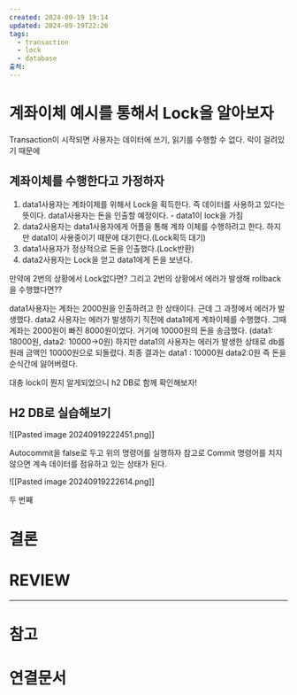 ```yaml
---
created: 2024-09-19 19:14
updated: 2024-09-19T22:26
tags:
  - transaction
  - lock
  - database
출처: 
---
```

# 계좌이체 예시를 통해서 Lock을 알아보자
Transaction이 시작되면 사용자는 데이터에 쓰기, 읽기를 수행할 수 없다.
락이 걸려있기 때문에

## 계좌이체를 수행한다고 가정하자
1. data1사용자는 계좌이체를 위해서 Lock을 획득한다. 즉 데이터를 사용하고 있다는 뜻이다.  data1사용자는 돈을 인출할 예정이다. - data1이 lock을 가짐
2. data2사용자는 data1사용자에게 어플을 통해 계좌 이체를 수행하려고 한다. 하지만 data1이 사용중이기 때문에 대기한다.(Lock획득 대기)
3. data1사용자가 정상적으로 돈을 인출했다.(Lock반환)
4. data2사용자는 Lock을 얻고 data1에게 돈을 보낸다.

만약에 2번의 상황에서 Lock없다면?
그리고 2번의 상황에서 에러가 발생해 rollback을 수행했다면??

data1사용자는 계좌는 2000원을 인출하려고 한 상태이다. 근데 그 과정에서 에러가 발생했다.
data2 사용자는 에러가 발생하기 직전에 data1에게 계좌이체를 수행했다. 그때 계좌는 2000원이 빠진 8000원이었다. 거기에 10000원의 돈을 송금했다. (data1: 18000원, data2: 10000->0원)
하지만 data1의 사용자는 에러가 발생한 상태로 db를 원래 금액인 10000원으로 되돌렸다. 
최종 결과는 data1 : 10000원 data2:0원
즉 돈을 순식간에 잃어버렸다.

대충 lock이 뭔지 알게되었으니 h2 DB로 함께 확인해보자!

## H2 DB로 실습해보기
![[Pasted image 20240919222451.png]]

Autocommit을 false로 두고 위의 명령어를 실행하자 
참고로 Commit 명령어를 치지 않으면 계속 데이터를 점유하고 있는 상태가 된다.

![[Pasted image 20240919222614.png]]

두 번째






# 결론

# REVIEW


---
# 참고

# 연결문서